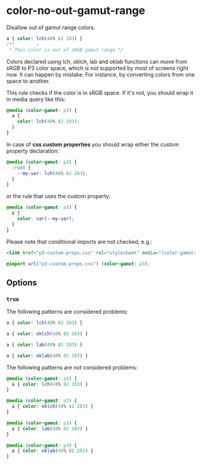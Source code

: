 # color-no-out-gamut-range

Disallow out of gamut range colors.

<!-- prettier-ignore -->
```css
a { color: lch(48% 82 283) }
/**        ↑
 * This color is out of sRGB gamut range */
```

Colors declared using lch, oklch, lab and oklab functions can move from sRGB to P3 color space, which is not supported by most of screens right now. It can happen by mistake. For instance, by converting colors from one space to another.

This rule checks if the color is in sRGB space. If it's not, you should wrap it in media query like this:

```css
@media (color-gamut: p3) {
  a {
    color: lch(48% 82 283);
  }
}
```

In case of **css custom properties** you should wrap either the custom property declaration:

```css
@media (color-gamut: p3) {
  :root {
    --my-var: lch(48% 82 283);
  }
}
```
or the rule that uses the custom property:

```css
@media (color-gamut: p3) {
  a {
    color: var(--my-var);
  }
}
```

Please note that conditional imports are not checked, e.g.:

```html
<link href="p3-custom-props.css" rel="stylesheet" media="(color-gamut: p3)" />
```

```css
@import url("p3-custom-props.css") (color-gamut: p3);
```

## Options

### `true`

The following patterns are considered problems:

<!-- prettier-ignore -->
```css
a { color: lch(48% 82 283) }
```

<!-- prettier-ignore -->
```css
a { color: oklch(48% 82 283) }
```

<!-- prettier-ignore -->
```css
a { color: lab(48% 82 283) }
```

<!-- prettier-ignore -->
```css
a { color: oklab(48% 82 283) }
```

The following patterns are _not_ considered problems:

<!-- prettier-ignore -->
```css
@media (color-gamut: p3) {
  a { color: lch(48% 82 283) }
}
```

<!-- prettier-ignore -->
```css
@media (color-gamut: p3) {
  a { color: oklch(48% 82 283) }
}
```

<!-- prettier-ignore -->
```css
@media (color-gamut: p3) {
  a { color: lab(48% 82 283) }
}
```

<!-- prettier-ignore -->
```css
@media (color-gamut: p3) {
  a { color: oklab(48% 82 283) }
}
```
